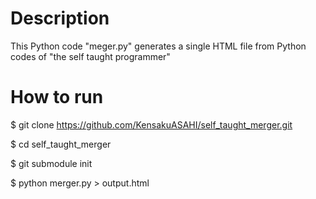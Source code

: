 Description
===========
This Python code "meger.py" generates a single HTML file from Python codes of "the self taught programmer"

How to run
==========
$ git clone https://github.com/KensakuASAHI/self_taught_merger.git

$ cd self_taught_merger

$ git submodule init

$ python merger.py > output.html

